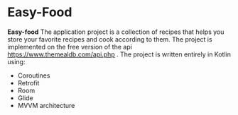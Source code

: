 # Easy-Food
**Easy-food** The application project is a collection of recipes that helps you store your favorite recipes and cook according to them.
The project is implemented on the free version of the api https://www.themealdb.com/api.php .
The project is written entirely in Kotlin using:
* Coroutines
* Retrofit
* Room
* Glide 
* MVVM architecture
